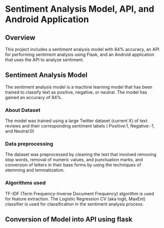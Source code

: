 # Sentiment Analysis Model, API, and Android Application

## Overview
This project includes a sentiment analysis model with 84% accuracy, an API for performing sentiment analysis using Flask, and an Android application that uses the API to analyze sentiment.
## Sentiment Analysis Model
The sentiment analysis model is a machine learning model that has been trained to classify text as positive, negative, or neutral. The model has gained an accuracy of 84%.

### About Dataset
The model was trained using a large Twitter dataset (current X) of text reviews and their corresponding sentiment labels ( Positive:1, Negative:-1, and Neutral:0)

### Data preprocessing
The dataset was preprocessed by cleaning the text that involved removing stop words, removal of numeric values, and punctuation marks, and conversion of letters in their base forms by using the techniques of stemming and lemmatization.

### Algorithms used
TF-IDF (Term Frequency-Inverse Document Frequency) algorithm is used for feature extraction.
 The Logistic Regression CV (aka logit, MaxEnt) classifier is used for classification in the sentiment analysis process.

## Conversion of Model into API using flask




